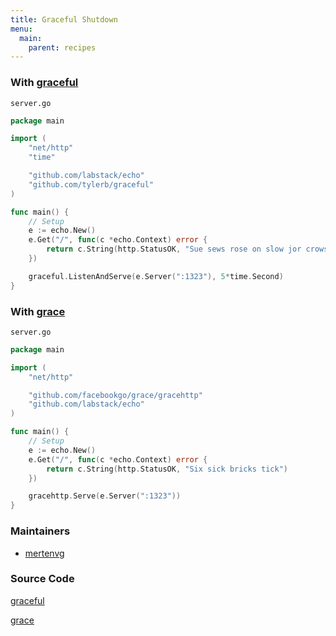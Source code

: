 ```yaml
---
title: Graceful Shutdown
menu:
  main:
    parent: recipes
---
```


### With [graceful](https://github.com/tylerb/graceful)

`server.go`

```go
package main

import (
	"net/http"
	"time"

	"github.com/labstack/echo"
	"github.com/tylerb/graceful"
)

func main() {
	// Setup
	e := echo.New()
	e.Get("/", func(c *echo.Context) error {
		return c.String(http.StatusOK, "Sue sews rose on slow jor crows nose")
	})

	graceful.ListenAndServe(e.Server(":1323"), 5*time.Second)
}
```

### With [grace](https://github.com/facebookgo/grace)

`server.go`

```go
package main

import (
	"net/http"

	"github.com/facebookgo/grace/gracehttp"
	"github.com/labstack/echo"
)

func main() {
	// Setup
	e := echo.New()
	e.Get("/", func(c *echo.Context) error {
		return c.String(http.StatusOK, "Six sick bricks tick")
	})

	gracehttp.Serve(e.Server(":1323"))
}
```

### Maintainers

- [mertenvg](https://github.com/mertenvg)

### Source Code

[graceful](https://github.com/labstack/echo/blob/master/recipes/graceful-shutdown/graceful)

[grace](https://github.com/labstack/echo/blob/master/recipes/graceful-shutdown/grace)
